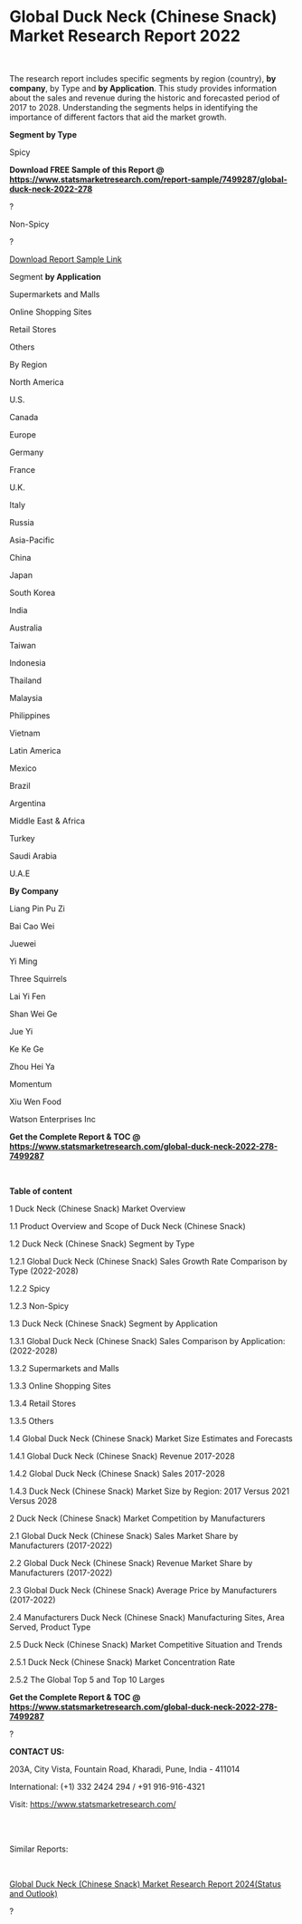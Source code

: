 <h1>Global Duck Neck (Chinese Snack) Market Research Report 2022</h1><br/><p>The research report includes specific segments by region (country), <strong>by company</strong>, by Type and <strong>by Application</strong>. This study provides information about the sales and revenue during the historic and forecasted period of 2017 to 2028. Understanding the segments helps in identifying the importance of different factors that aid the market growth.</p>
 
 
 
 <p><strong>Segment by Type</strong></p>
 
 
 
 <p>Spicy</p>
 
 
 
 <div><b>Download FREE Sample of this Report @ <a href="https://www.statsmarketresearch.com/download-free-sample/7499287/global-duck-neck-2022-278">https://www.statsmarketresearch.com/report-sample/7499287/global-duck-neck-2022-278</a></b></div>
 
 
 
 <p>? </p>
 
 
 
 <p>Non-Spicy</p>
 
 
 
 <p>? </p>
 
 
 
 <p><a href="https://www.statsmarketresearch.com/download-free-sample/7499287/global-duck-neck-2022-278">Download Report Sample Link</a></p>
 
 
 
 <p>Segment <strong>by Application</strong></p>
 
 
 
 <p>Supermarkets and Malls</p>
 
 
 
 <p>Online Shopping Sites</p>
 
 
 
 <p>Retail Stores</p>
 
 
 
 <p>Others</p>
 
 
 
 <p>By Region</p>
 
 
 
 <p>North America</p>
 
 
 
 <p>U.S.</p>
 
 
 
 <p>Canada</p>
 
 
 
 <p>Europe</p>
 
 
 
 <p>Germany</p>
 
 
 
 <p>France</p>
 
 
 
 <p>U.K.</p>
 
 
 
 <p>Italy</p>
 
 
 
 <p>Russia</p>
 
 
 
 <p>Asia-Pacific</p>
 
 
 
 <p>China</p>
 
 
 
 <p>Japan</p>
 
 
 
 <p>South Korea</p>
 
 
 
 <p>India</p>
 
 
 
 <p>Australia</p>
 
 
 
 <p>Taiwan</p>
 
 
 
 <p>Indonesia</p>
 
 
 
 <p>Thailand</p>
 
 
 
 <p>Malaysia</p>
 
 
 
 <p>Philippines</p>
 
 
 
 <p>Vietnam</p>
 
 
 
 <p>Latin America</p>
 
 
 
 <p>Mexico</p>
 
 
 
 <p>Brazil</p>
 
 
 
 <p>Argentina</p>
 
 
 
 <p>Middle East & Africa</p>
 
 
 
 <p>Turkey</p>
 
 
 
 <p>Saudi Arabia</p>
 
 
 
 <p>U.A.E</p>
 
 
 
 <p><strong>By Company</strong></p>
 
 
 
 <p>Liang Pin Pu Zi</p>
 
 
 
 <p>Bai Cao Wei</p>
 
 
 
 <p>Juewei</p>
 
 
 
 <p>Yi Ming</p>
 
 
 
 <p>Three Squirrels</p>
 
 
 
 <p>Lai Yi Fen</p>
 
 
 
 <p>Shan Wei Ge</p>
 
 
 
 <p>Jue Yi</p>
 
 
 
 <p>Ke Ke Ge</p>
 
 
 
 <p>Zhou Hei Ya</p>
 
 
 
 <p>Momentum</p>
 
 
 
 <p>Xiu Wen Food</p>
 
 
 
 <p>Watson Enterprises Inc</p>
 
 
 
 <div><b>Get the Complete Report & TOC @ <a href="https://www.statsmarketresearch.com/global-duck-neck-2022-278-7499287">https://www.statsmarketresearch.com/global-duck-neck-2022-278-7499287</a></b></div>
 
 
 
 <p><br />
 
 <b>Table of content</b></p>
 
 
 
 <p>1 Duck Neck (Chinese Snack) Market Overview<br />
 
 1.1 Product Overview and Scope of Duck Neck (Chinese Snack)<br />
 
 1.2 Duck Neck (Chinese Snack) Segment by Type<br />
 
 1.2.1 Global Duck Neck (Chinese Snack) Sales Growth Rate Comparison by Type (2022-2028)<br />
 
 1.2.2 Spicy<br />
 
 1.2.3 Non-Spicy<br />
 
 1.3 Duck Neck (Chinese Snack) Segment by Application<br />
 
 1.3.1 Global Duck Neck (Chinese Snack) Sales Comparison by Application: (2022-2028)<br />
 
 1.3.2 Supermarkets and Malls<br />
 
 1.3.3 Online Shopping Sites<br />
 
 1.3.4 Retail Stores<br />
 
 1.3.5 Others<br />
 
 1.4 Global Duck Neck (Chinese Snack) Market Size Estimates and Forecasts<br />
 
 1.4.1 Global Duck Neck (Chinese Snack) Revenue 2017-2028<br />
 
 1.4.2 Global Duck Neck (Chinese Snack) Sales 2017-2028<br />
 
 1.4.3 Duck Neck (Chinese Snack) Market Size by Region: 2017 Versus 2021 Versus 2028<br />
 
 2 Duck Neck (Chinese Snack) Market Competition by Manufacturers<br />
 
 2.1 Global Duck Neck (Chinese Snack) Sales Market Share by Manufacturers (2017-2022)<br />
 
 2.2 Global Duck Neck (Chinese Snack) Revenue Market Share by Manufacturers (2017-2022)<br />
 
 2.3 Global Duck Neck (Chinese Snack) Average Price by Manufacturers (2017-2022)<br />
 
 2.4 Manufacturers Duck Neck (Chinese Snack) Manufacturing Sites, Area Served, Product Type<br />
 
 2.5 Duck Neck (Chinese Snack) Market Competitive Situation and Trends<br />
 
 2.5.1 Duck Neck (Chinese Snack) Market Concentration Rate<br />
 
 2.5.2 The Global Top 5 and Top 10 Larges</p>
 
 
 
 <div><b>Get the Complete Report & TOC @ <a href="https://www.statsmarketresearch.com/global-duck-neck-2022-278-7499287">https://www.statsmarketresearch.com/global-duck-neck-2022-278-7499287</a></b></div>
 
 
 
 <p>? </p>
 
 
 
 <p><b>CONTACT US:</b><br />
 
 203A, City Vista, Fountain Road, Kharadi, Pune, India - 411014<br />
 
 International: (+1) 332 2424 294 / +91 916-916-4321<br />
 
 Visit: <a href="https://www.statsmarketresearch.com/">https://www.statsmarketresearch.com/</a><br />
 
 <br />
 
 <br />
 
 Similar Reports:<br />
 
 <br />
 
 <a href="https://www.statsmarketresearch.com/global-duck-neck-2024-699-7988799">Global Duck Neck (Chinese Snack) Market Research Report 2024(Status and Outlook)</a><br />
 
 ? </p>